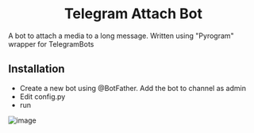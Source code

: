 <p align="center">
  <h1 align="center">Telegram Attach Bot</h1>
</p>

A bot to attach a media to a long message. Written using "Pyrogram" wrapper for TelegramBots

## Installation
- Create a new bot using @BotFather. Add the bot to channel as admin
- Edit config.py
- run

![image](https://user-images.githubusercontent.com/83290929/116490095-c735d500-a8ab-11eb-982f-cea947abf731.png)
